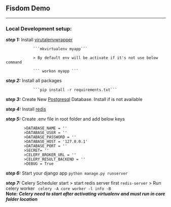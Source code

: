 <p align="center">
  <h2>Fisdom Demo</h2> 
</p>
<hr>

### Local Development setup:

***step 1:***  Install [virutalenvwrapper](https://virtualenvwrapper.readthedocs.io/en/latest/) 

                ```mkvirtualenv myapp```
                
                > By default env will be activate if it's not use below command
                
                ``` workon myapp ```
                
 ***step 2:***  Install all packages
 
                ```pip install -r requirements.txt```
                
  ***step 3:*** Create New [Postgresql](https://www.postgresql.org/download/linux/)  Database. Install if is not available
                
  ***step 4:*** Install [redis](https://redis.io/download)     
  
  ***step 5:*** Create .env file in root folder and add below keys
  
            >DATABASE_NAME = ''
            >DATABASE_USER = ''
            >DATABASE_PASSWORD = ''
            >DATABASE_HOST = '127.0.0.1'
            >DATABASE_PORT = ''
            >SECRET= ''
            >CELERY_BROKER_URL = ''
            >CELERY_RESULT_BACKEND = ''
            >DEBUG = True
  
  ***step 6:*** Start your django app
            ```python manage.py runserver``` 
            
      
  ***step 7:*** Celery Scheduler start
            > start redis server first
            ```redis-server```
            > Run celery worker
            ``` celery -A core worker -l info -B```  
            ****Note:****
            ***Celery need to start after activating virtualenv and must run in core 
            folder location***
             
                  

